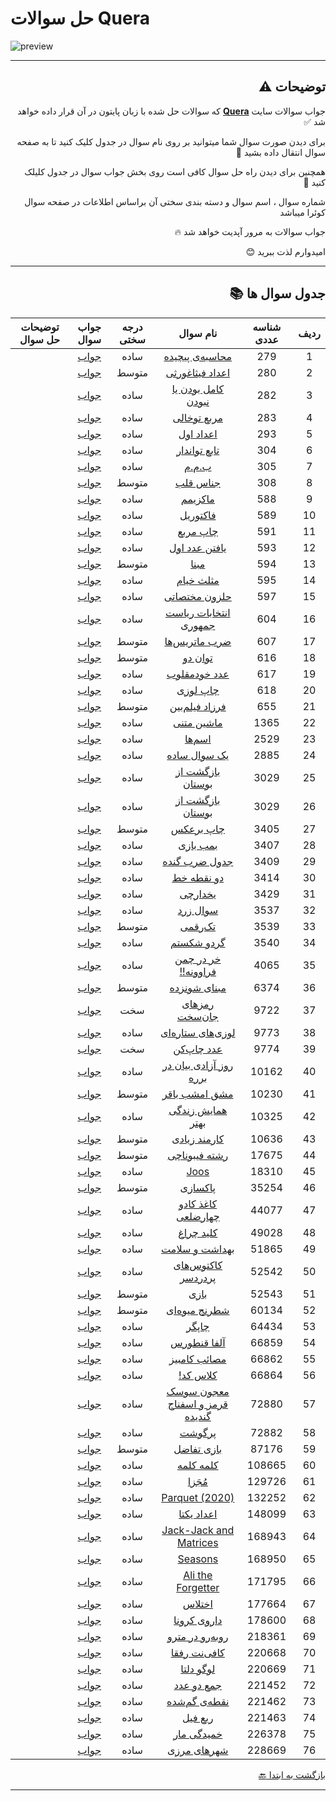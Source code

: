 # حل سوالات Quera
![preview](https://quera.org/static/react/assets/quera_logo-fa17772f.svg)

***
<div dir="rtl">

## توضیحات ⚠️

جواب سوالات سایت **[Quera](https://quera.org/dashboard)** که سوالات حل شده با زبان پایتون در آن قرار داده خواهد شد ✅

برای دیدن صورت سوال شما میتوانید بر روی نام سوال در جدول کلیک کنید تا به صفحه سوال انتقال داده بشید 📨

همچنین برای دیدن راه حل سوال کافی است روی بخش جواب سوال در جدول کلیلک کنید 💯

شماره سوال ، اسم سوال و دسته بندی سختی آن براساس اطلاعات در صفحه سوال کوئرا میباشد 

جواب سوالات به مرور آپدیت خواهد شد 🔥

امیدوارم لذت ببرید 😊

***

## جدول سوال ها 📚

| ردیف | شناسه عددی | نام سوال | درجه سختی | جواب سوال | توضیحات حل سوال |
| :---: | :---: | :-----: | :---: | :---: | :-----: |
| 1 | 279 | [محاسبه‌ی پیچیده](https://quera.org/problemset/279) | ساده | [جواب](Codes/easy/279/) | |
| 2 | 280 | [اعداد فیثاغورثی](https://quera.org/problemset/280) | متوسط | [جواب](Codes/mid/280/) | |
| 3 | 282 | [کامل بودن یا نبودن](https://quera.org/problemset/282) | ساده | [جواب](Codes/easy/282/) | |
| 4 | 283 | [مربع توخالی](https://quera.org/problemset/283) | ساده | [جواب](Codes/easy/283/) | |
| 5 | 293 | [اعداد اول](https://quera.org/problemset/293) | ساده | [جواب](Codes/easy/293/) | |
| 6 | 304 | [تابع تواندار](https://quera.org/problemset/304) | ساده | [جواب](Codes/easy/304/) | |
| 7 | 305 | [ب.م.م](https://quera.org/problemset/305) | ساده | [جواب](Codes/easy/305/) | |
| 8 | 308 | [جناس قلب](https://quera.org/problemset/308) | متوسط | [جواب](Codes/mid/308/) | |
| 9 | 588 | [ماکزیمم](https://quera.org/problemset/588) | ساده | [جواب](Codes/easy/588/) | |
| 10 | 589 | [فاکتوریل](https://quera.org/problemset/589) | ساده | [جواب](Codes/easy/589/) | |
| 11 | 591 | [چاپ مربع](https://quera.org/problemset/591) | ساده | [جواب](Codes/easy/591/) | |
| 12 | 593 | [یافتن عدد اول](https://quera.org/problemset/593) | ساده | [جواب](Codes/easy/593/) | |
| 13 | 594 | [مبنا](https://quera.org/problemset/594) | متوسط | [جواب](Codes/mid/594/) | |
| 14 | 595 | [مثلث خیام](https://quera.org/problemset/595) | ساده | [جواب](Codes/easy/595/) | |
| 15 | 597 | [حلزون مختصاتی](https://quera.org/problemset/597) | ساده | [جواب](Codes/easy/597/) | |
| 16 | 604 | [انتخابات ریاست جمهوری](https://quera.org/problemset/604) | ساده | [جواب](Codes/easy/604/) | |
| 17 | 607 | [ضرب ماتریس‌ها](https://quera.org/problemset/607) | متوسط | [جواب](Codes/mid/607/) | |
| 18 | 616 | [توان دو](https://quera.org/problemset/616) | متوسط | [جواب](Codes/mid/616/) | |
| 19 | 617 | [عدد خودمقلوب](https://quera.org/problemset/617) | ساده | [جواب](Codes/easy/617/) | |
| 20 | 618 | [چاپ لوزی](https://quera.org/problemset/618) | ساده | [جواب](Codes/easy/618/) | |
| 21 | 655 | [فرزاد فیلم‌بین](https://quera.org/problemset/655) | متوسط | [جواب](Codes/mid/655/) | |
| 22 | 1365 | [ماشین متنی](https://quera.org/problemset/1365) | ساده | [جواب](Codes/easy/1365/) | |
| 23 | 2529 | [اسم‌ها](https://quera.org/problemset/2529) | ساده | [جواب](Codes/easy/2529/) | |
| 24 | 2885 | [یک سوال ساده](https://quera.org/problemset/2885) | ساده | [جواب](Codes/easy/2885/) | |
| 25 | 3029 | [بازگشت از بوستان](https://quera.org/problemset/3029) | ساده | [جواب](Codes/easy/3029/) | |
| 26 | 3029 | [بازگشت از بوستان](https://quera.org/problemset/3029) | ساده | [جواب](Codes/easy/3029/) | |
| 27 | 3405 | [چاپ برعکس](https://quera.org/problemset/3405) | متوسط | [جواب](Codes/mid/3405/) | |
| 28 | 3407 | [بمب بازی](https://quera.org/problemset/3407) | ساده | [جواب](Codes/easy/3407/) | |
| 29 | 3409 | [جدول ضرب گنده](https://quera.org/problemset/3409) | ساده | [جواب](Codes/easy/3409/) | |
| 30 | 3414 | [دو نقطه خط](https://quera.org/problemset/3414) | ساده | [جواب](Codes/easy/3414/) | |
| 31 | 3429 | [یخدارچی](https://quera.org/problemset/3429) | ساده | [جواب](Codes/easy/3429/) | |
| 32 | 3537 | [سوال زرد](https://quera.org/problemset/3537) | ساده | [جواب](Codes/easy/3537/) | |
| 33 | 3539 | [تک‌رقمی](https://quera.org/problemset/3539) | متوسط | [جواب](Codes/mid/3539/) | |
| 34 | 3540 | [گردو شکستم](https://quera.org/problemset/3540) | ساده | [جواب](Codes/easy/3540/) | |
| 35 | 4065 | [خر در چمن فراوونه!!](https://quera.org/problemset/4065) | ساده | [جواب](Codes/easy/4065/) | |
| 36 | 6374 | [مبنای شونزده](https://quera.org/problemset/6374) | متوسط | [جواب](Codes/mid/6374/) | |
| 37 | 9722 | [رمزهای جان‌سخت](https://quera.org/problemset/9722) | سخت | [جواب](Codes/hard/9722/) | |
| 38 | 9773 | [لوزی‌های ستاره‌ای](https://quera.org/problemset/9773) | ساده | [جواب](Codes/easy/9773/) | |
| 39 | 9774 | [عدد چاپ‌کن](https://quera.org/problemset/9774) | سخت | [جواب](Codes/hard/9774/) | |
| 40 | 10162 | [روز آزادی بیان در برره](https://quera.org/problemset/10162) | ساده | [جواب](Codes/easy/10162/) | |
| 41 | 10230 | [مشق امشب باقر](https://quera.org/problemset/10230) | متوسط | [جواب](Codes/mid/10230/) | |
| 42 | 10325 | [همایش زندگی بهتر](https://quera.org/problemset/10325) | ساده | [جواب](Codes/easy/10325/) | |
| 43 | 10636 | [کارمند زیادی](https://quera.org/problemset/10636) | متوسط | [جواب](Codes/mid/10636/) | |
| 44 | 17675 | [رشته فیبوناچی](https://quera.org/problemset/17675) | متوسط | [جواب](Codes/mid/17675/) | |
| 45 | 18310 | [Joos](https://quera.org/problemset/18310) | ساده | [جواب](Codes/easy/18310/) | |
| 46 | 35254 | [پاکسازی](https://quera.org/problemset/35254) | متوسط | [جواب](Codes/mid/35254/) | |
| 47 | 44077 | [کاغذ کادو چهارضلعی](https://quera.org/problemset/44077) | ساده | [جواب](Codes/easy/44077/) | |
| 48 | 49028 | [کلید چراغ](https://quera.org/problemset/49028) | ساده | [جواب](Codes/easy/49028/) | |
| 49 | 51865 | [بهداشت و سلامت](https://quera.org/problemset/51865) | ساده | [جواب](Codes/easy/51865/) | |
| 50 | 52542 | [کاکتوس‌های پردردسر](https://quera.org/problemset/52542) | ساده | [جواب](Codes/easy/52542/) | |
| 51 | 52543 | [بازی](https://quera.org/problemset/52543) | متوسط | [جواب](Codes/mid/52543/) | |
| 52 | 60134 | [شطرنج میوه‌ای](https://quera.org/problemset/60134) | متوسط | [جواب](Codes/mid/60134/) | |
| 53 | 64434 | [چاپگر](https://quera.org/problemset/64434) | ساده | [جواب](Codes/easy/64434/) | |
| 54 | 66859 | [آلفا قنطورس](https://quera.org/problemset/66859) | ساده | [جواب](Codes/easy/66859/) | |
| 55 | 66862 | [مصائب کامبیز](https://quera.org/problemset/66862) | ساده | [جواب](Codes/easy/66862/) | |
| 56 | 66864 | [کلاس کد!](https://quera.org/problemset/66864) | ساده | [جواب](Codes/easy/66864/) | |
| 57 | 72880 | [معجون سوسک قرمز و اسفناج گندیده](https://quera.org/problemset/72880) | ساده | [جواب](Codes/easy/72880/) | |
| 58 | 72882 | [پرگوشت](https://quera.org/problemset/72882) | ساده | [جواب](Codes/easy/72882/) | |
| 59 | 87176 | [بازی تفاضل](https://quera.org/problemset/87176) | متوسط | [جواب](Codes/mid/87176/) | |
| 60 | 108665 | [کلمه کلمه](https://quera.org/problemset/108665) | ساده | [جواب](Codes/easy/108665/) | |
| 61 | 129726 | [مُجَزا](https://quera.org/problemset/129726) | ساده | [جواب](Codes/easy/129726/) | |
| 62 | 132252 | [Parquet (2020)](https://quera.org/problemset/132252) | ساده | [جواب](Codes/easy/132252/) | |
| 63 | 148099 | [اعداد یکتا](https://quera.org/problemset/148099) | ساده | [جواب](Codes/easy/148099/) | |
| 64 | 168943 | [Jack-Jack and Matrices](https://quera.org/problemset/168943) | ساده | [جواب](Codes/easy/168943/) | |
| 65 | 168950 | [Seasons](https://quera.org/problemset/168950) | ساده | [جواب](Codes/easy/168950/) | |
| 66 | 171795 | [Ali the Forgetter](https://quera.org/problemset/171795) | ساده | [جواب](Codes/easy/171795/) | |
| 67 | 177664 | [اختلاس](https://quera.org/problemset/177664) | ساده | [جواب](Codes/easy/177664/) | |
| 68 | 178600 | [داروی کرونا](https://quera.org/problemset/178600) | ساده | [جواب](Codes/easy/178600/) | |
| 69 | 218361 | [روبه‌رو در مترو](https://quera.org/problemset/218361) | ساده | [جواب](Codes/easy/218361/) | |
| 70 | 220668 | [کافی‌نت رفقا](https://quera.org/problemset/220668) | ساده | [جواب](Codes/easy/220668/) | |
| 71 | 220669 | [لوگو دلتا](https://quera.org/problemset/220669) | ساده | [جواب](Codes/easy/220669/) | |
| 72 | 221452 | [جمع دو عدد](https://quera.org/problemset/221452) | ساده | [جواب](Codes/easy/221452/) | |
| 73 | 221462 | [نقطه‌ی گم‌شده](https://quera.org/problemset/221462) | ساده | [جواب](Codes/easy/221462/) | |
| 74 | 221463 | [ربع فیل](https://quera.org/problemset/221463) | ساده | [جواب](Codes/easy/221463/) | |
| 75 | 226378 | [خمیدگی مار](https://quera.org/problemset/226378) | ساده | [جواب](Codes/easy/226378/) | |
| 76 | 228669 | [شهرهای مرزی](https://quera.org/problemset/228669) | ساده | [جواب](Codes/easy/228669/) | |

[بازگشت به ابتدا :back:](#حل-سوالات-Quera)
***

</div>

